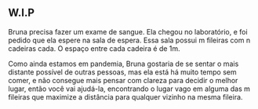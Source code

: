 ## W.I.P ##

Bruna precisa fazer um exame de sangue. Ela chegou no laboratório, e foi pedido que ela espere na sala de espera. Essa sala possui m fileiras com n cadeiras cada. O espaço entre cada cadeira é de 1m.

Como ainda estamos em pandemia, Bruna gostaria de se sentar o mais distante possível de outras pessoas, mas ela está há muito tempo sem comer, e não consegue mais pensar com clareza para decidir o melhor lugar, então você vai ajudá-la, encontrando o lugar vago em alguma das m fileiras que maximize a distância para qualquer vizinho na mesma fileira.